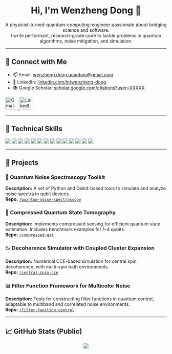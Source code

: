 <h1 align="center">Hi, I'm Wenzheng Dong 👋</h1>

<p align="center">
  A physicist-turned-quantum-computing-engineer passionate about bridging science and software. <br/>
  I write performant, research-grade code to tackle problems in quantum algorithms, noise mitigation, and simulation. <br/>
</p>

---

## 🔗 Connect with Me

- 📫 Email: [wenzheng.dong.quantum@gmail.com](mailto:wenzheng.dong.quantum@gmail.com)  
- 👔 LinkedIn: [linkedin.com/in/wenzheng-dong](https://linkedin.com/in/wenzheng-dong)  
- 📚 Google Scholar: [scholar.google.com/citations?user=XXXXX](https://scholar.google.com/citations?user=XXXXX)


<p align="left">
  <a href="mailto:wenzheng.dong.quantum@gmail.com" target="_blank">
    <img src="https://img.icons8.com/color/48/000000/gmail-new.png" width="40" height="40" alt="Gmail"/>
  </a>
  <a href="https://www.linkedin.com/in/wenzheng-dong/" target="_blank">
    <img src="https://img.icons8.com/color/48/000000/linkedin.png" width="40" height="40" alt="LinkedIn"/>
  </a>
</p>


---

## 🧰 Technical Skills

![](https://img.shields.io/badge/Language-Python-informational?style=flat&logo=python&logoColor=white)
![](https://img.shields.io/badge/Language-C++-informational?style=flat&logo=c%2B%2B&logoColor=white)
![](https://img.shields.io/badge/Language-Mathematica-informational?style=flat&logo=wolfram&logoColor=white)
![](https://img.shields.io/badge/Framework-Qiskit-informational?style=flat&logo=ibm&logoColor=white)
![](https://img.shields.io/badge/Framework-PyTorch-informational?style=flat&logo=pytorch&logoColor=white)
![](https://img.shields.io/badge/Framework-Numpy/Scipy-informational?style=flat&logo=python&logoColor=white)
![](https://img.shields.io/badge/Tool-Matplotlib-informational?style=flat&logo=plotly&logoColor=white)
![](https://img.shields.io/badge/Tool-LaTeX-informational?style=flat&logo=latex&logoColor=white)
![](https://img.shields.io/badge/Tool-Git/GitHub-informational?style=flat&logo=github&logoColor=white)
![](https://img.shields.io/badge/Platform-Linux-informational?style=flat&logo=linux&logoColor=white)
![](https://img.shields.io/badge/Field-Quantum_Computing-informational?style=flat&logo=quarkus&logoColor=white)
![](https://img.shields.io/badge/Field-Noise_Modeling-informational?style=flat&logo=acm&logoColor=white)
![](https://img.shields.io/badge/Field-Quantum_Control-informational?style=flat&logo=reactivex&logoColor=white)
![](https://img.shields.io/badge/Field-Scientific_Computing-informational?style=flat&logo=python&logoColor=white)

---

## 🚀 Projects

### 🧠 Quantum Noise Spectroscopy Toolkit
**Description:** A set of Python and Qiskit-based tools to simulate and analyze noise spectra in qubit devices.  
**Repo:** [`/quantum-noise-spectroscopy`](https://github.com/wenzhengd/quantum-noise-spectroscopy)

### 🔬 Compressed Quantum State Tomography
**Description:** Implements compressed sensing for efficient quantum state estimation. Includes benchmark examples for 1–4 qubits.  
**Repo:** [`/compressed-qst`](https://github.com/wenzhengd/compressed-qst)

### 📉 Decoherence Simulator with Coupled Cluster Expansion
**Description:** Numerical CCE-based simulation for central spin decoherence, with multi-spin bath environments.  
**Repo:** [`/central-spin-cce`](https://github.com/wenzhengd/central-spin-cce)

### 📊 Filter Function Framework for Multicolor Noise
**Description:** Tools for constructing filter functions in quantum control, adaptable to multiband and correlated noise environments.  
**Repo:** [`/filter-function-control`](https://github.com/wenzhengd/filter-function-control)

---

## 📈 GitHub Stats (Public)

<p align="center">
  <img src="https://github-readme-stats.vercel.app/api?username=wenzhengd&show_icons=true&theme=default&count_private=true&hide=prs"/>
</p>
